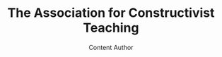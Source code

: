 ---
layout: leaf-node
title: "The Association for Constructivist Teaching"
title-url: "https://sites.google.com/site/assocforconstructteaching/"
author: Content Author
groups: pedagogical-styles
categories: constructivism
topics: conferences-journals-and-books
summary: >
    This is the landing page for the Association for Constructivist Teaching.  The Association
    has a conference.  As of April 20, 2017, the 2017 conference was still accepting submissions.
    The organization mission is to further teaching using constructivism as a scientific theory.
    Membership is open to anyone in the field of education. The 2017 conference page is here:
    https://sites.google.com/site/assocforconstructteaching/2017-act-conference
cite: >
    The Association for Constructivist Teaching. (2017, April, 20) Retrieved
    from: https://sites.google.com/site/assocforconstructteaching/
pub-date: 2017-04-20
added-date: 2017-04-20
resource-type: external-page
---